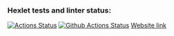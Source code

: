 ### Hexlet tests and linter status:
[![Actions Status](https://github.com/tmvfb/python-project-83/workflows/hexlet-check/badge.svg)](https://github.com/tmvfb/python-project-83/actions)
[![Github Actions Status](https://github.com/tmvfb/python-project-83/workflows/Python%20CI/badge.svg)](https://github.com/tmvfb/python-project-83/actions)
[Website link](https://tmvfb-project-83.onrender.com)